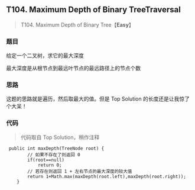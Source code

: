 ## T104. Maximum Depth of Binary TreeTraversal
> T104. Maximum Depth of Binary Tree【**Easy**】

### 题目

给定一个二叉树，求它的最大深度

最大深度是从根节点到最远叶节点的最远路径上的节点个数
### 思路

这题的思路就是遍历，然后取最大的值。但是 Top Solution 的长度还是让我惊了个大呆！

### 代码
>代码取自 Top Solution，稍作注释

```
 public int maxDepth(TreeNode root) {
        // 如果不存在了则返回 0 
        if(root==null)
            return 0;
        // 若存在则返回 1 + 左右节点的最大深度的较大值
        return 1+Math.max(maxDepth(root.left),maxDepth(root.right));
    }
```
